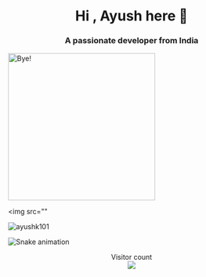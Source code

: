 <h1 align="center">Hi , Ayush here 👋</h1>
<h3 align="center">A passionate developer from India</h3>
<img src="https://media.tenor.com/images/03726cf974172491d5a348d0ac25125b/tenor.gif" alt="Bye!" width="300"/>

<img src=""
<p align="left"> <img src="https://komarev.com/ghpvc/?username=ayushk101&label=Profile%20views&color=d400ff&style=flat-square" alt="ayushk101" /> </p>

![Snake animation](https://github.com/Ayushk101/github-readme/blob/output/github-contribution-snake.svg)

<p align="center"> 
  Visitor count<br>
  <img src="https://profile-counter.glitch.me/AyushK101/count.svg" />
</p>
